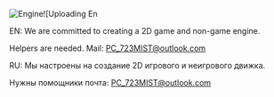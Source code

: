 ![Engine](https://github.com/user-attachments/assets/c2fda0ad-d239-4a1e-b6f2-97eb33927205)![Uploading En<?xml version="1.0" encoding="UTF-8" standalone="no"?>


EN:
We are committed to creating a 2D game and non-game engine.

Helpers are needed. Mail: PC_723MIST@outlook.com

RU:
Мы настроены на создание 2D игрового и неигрового движка.

Нужны помощники почта: PC_723MIST@outlook.com

